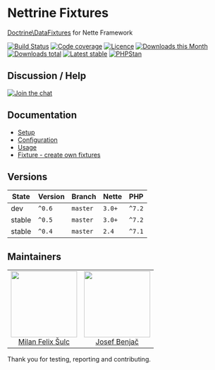 # Nettrine Fixtures

[Doctrine\DataFixtures](https://github.com/doctrine/data-fixtures) for Nette Framework

[![Build Status](https://img.shields.io/travis/nettrine/fixtures.svg?style=flat-square)](https://travis-ci.org/nettrine/fixtures)
[![Code coverage](https://img.shields.io/coveralls/nettrine/fixtures.svg?style=flat-square)](https://coveralls.io/r/nettrine/fixtures)
[![Licence](https://img.shields.io/packagist/l/nettrine/fixtures.svg?style=flat-square)](https://packagist.org/packages/nettrine/fixtures)
[![Downloads this Month](https://img.shields.io/packagist/dm/nettrine/fixtures.svg?style=flat-square)](https://packagist.org/packages/nettrine/fixtures)
[![Downloads total](https://img.shields.io/packagist/dt/nettrine/fixtures.svg?style=flat-square)](https://packagist.org/packages/nettrine/fixtures)
[![Latest stable](https://img.shields.io/packagist/v/nettrine/fixtures.svg?style=flat-square)](https://packagist.org/packages/nettrine/fixtures)
[![PHPStan](https://img.shields.io/badge/PHPStan-enabled-brightgreen.svg?style=flat-square)](https://github.com/phpstan/phpstan)

## Discussion / Help

[![Join the chat](https://img.shields.io/gitter/room/nettrine/nettrine.svg?style=flat-square)](https://gitter.im/nettrine/nettrine)

## Documentation

- [Setup](.docs/README.md#usage)
- [Configuration](.docs/README.md#configuration)
- [Usage](.docs/README.md#command)
- [Fixture - create own fixtures](.docs/README.md#fixture)

## Versions

| State       | Version       | Branch   | Nette  | PHP    |
|-------------|---------------|----------|--------|--------|
| dev         | `^0.6`        | `master` | `3.0+` | `^7.2` |
| stable      | `^0.5`        | `master` | `3.0+` | `^7.2` |
| stable      | `^0.4`        | `master` | `2.4`  | `^7.1` |

## Maintainers

<table>
  <tbody>
    <tr>
      <td align="center">
        <a href="https://github.com/f3l1x">
            <img width="150" height="150" src="https://avatars2.githubusercontent.com/u/538058?v=3&s=150">
        </a>
        </br>
        <a href="https://github.com/f3l1x">Milan Felix Šulc</a>
      </td>
      <td align="center">
        <a href="https://github.com/benijo">
            <img width="150" height="150" src="https://avatars3.githubusercontent.com/u/6731626?v=3&s=150">
        </a>
        </br>
        <a href="https://github.com/benijo">Josef Benjač</a>
      </td>
    </tr>
  </tbody>
</table>

Thank you for testing, reporting and contributing.
